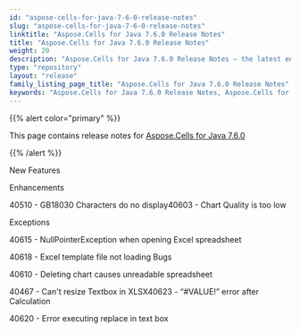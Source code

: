 ```yaml
---
id: "aspose-cells-for-java-7-6-0-release-notes"
slug: "aspose-cells-for-java-7-6-0-release-notes"
linktitle: "Aspose.Cells for Java 7.6.0 Release Notes"
title: "Aspose.Cells for Java 7.6.0 Release Notes"
weight: 20
description: "Aspose.Cells for Java 7.6.0 Release Notes – the latest enhancements, new features, and fixes."
type: "repository"
layout: "release"
family_listing_page_title: "Aspose.Cells for Java 7.6.0 Release Notes"
keywords: "Aspose.Cells for Java 7.6.0 Release Notes, Aspose.Cells for Java 7.6.0 updates and fixes"
---
```


{{% alert color="primary" %}} 

This page contains release notes for [Aspose.Cells for Java 7.6.0](https://releases.aspose.com/cells/java/new-releases/aspose.cells-for-java-7.6.0/)

{{% /alert %}} 

New Features 

Enhancements 

40510 - GB18030 Characters do no display40603 - Chart Quality is too low

Exceptions 

40615 - NullPointerException when opening Excel spreadsheet

40618 - Excel template file not loading Bugs 

40610 - Deleting chart causes unreadable spreadsheet

40467 - Can't resize Textbox in XLSX40623 - “#VALUE!” error after Calculation 

40620 - Error executing replace in text box 
